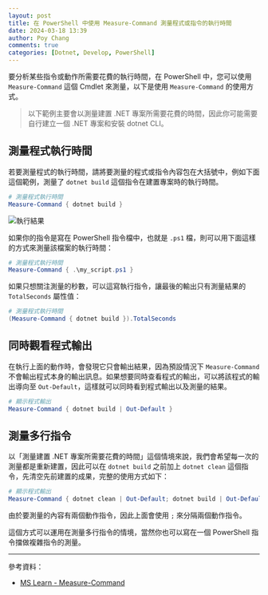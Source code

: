 ```yaml
---
layout: post
title: 在 PowerShell 中使用 Measure-Command 測量程式或指令的執行時間
date: 2024-03-18 13:39
author: Poy Chang
comments: true
categories: [Dotnet, Develop, PowerShell]
---
```


要分析某些指令或動作所需要花費的執行時間，在 PowerShell 中，您可以使用 `Measure-Command` 這個 Cmdlet 來測量，以下是使用 `Measure-Command` 的使用方式。

> 以下範例主要會以測量建置 .NET 專案所需要花費的時間，因此你可能需要自行建立一個 .NET 專案和安裝 dotnet CLI。

## 測量程式執行時間

若要測量程式的執行時間，請將要測量的程式或指令內容包在大括號中，例如下面這個範例，測量了 `dotnet build` 這個指令在建置專案時的執行時間。

```powershell
# 測量程式執行時間
Measure-Command { dotnet build }
```

![執行結果](https://i.imgur.com/mu4mobj.png)

如果你的指令是寫在 PowerShell 指令檔中，也就是 `.ps1` 檔，則可以用下面這樣的方式來測量該檔案的執行時間：

```powershell
# 測量程式執行時間
Measure-Command { .\my_script.ps1 }
```

如果只想關注測量的秒數，可以這寫執行指令，讓最後的輸出只有測量結果的 `TotalSeconds` 屬性值：

```powershell
# 測量程式執行時間
(Measure-Command { dotnet build }).TotalSeconds
```

## 同時觀看程式輸出

在執行上面的動作時，會發現它只會輸出結果，因為預設情況下 `Measure-Command` 不會輸出程式本身的輸出訊息。如果想要同時查看程式的輸出，可以將該程式的輸出導向至 `Out-Default`，這樣就可以同時看到程式輸出以及測量的結果。

```powershell
# 顯示程式輸出
Measure-Command { dotnet build | Out-Default }
```

## 測量多行指令

以「測量建置 .NET 專案所需要花費的時間」這個情境來說，我們會希望每一次的測量都是重新建置，因此可以在 `dotnet build` 之前加上 `dotnet clean` 這個指令，先清空先前建置的成果，完整的使用方式如下：

```powershell
# 顯示程式輸出
Measure-Command { dotnet clean | Out-Default; dotnet build | Out-Default }
```

由於要測量的內容有兩個動作指令，因此上面會使用 `;` 來分隔兩個動作指令。

這個方式可以運用在測量多行指令的情境，當然你也可以寫在一個 PowerShell 指令擋做複雜指令的測量。

---

參考資料：

* [MS Learn - Measure-Command](https://learn.microsoft.com/zh-tw/powershell/module/microsoft.powershell.utility/measure-command?WT.mc_id=DT-MVP-5003022)
